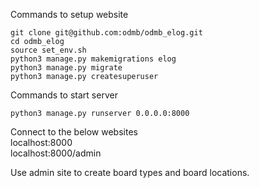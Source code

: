 Commands to setup website
```
git clone git@github.com:odmb/odmb_elog.git
cd odmb_elog
source set_env.sh
python3 manage.py makemigrations elog
python3 manage.py migrate
python3 manage.py createsuperuser
```

Commands to start server
```
python3 manage.py runserver 0.0.0.0:8000
```

Connect to the below websites  
localhost:8000  
localhost:8000/admin   

Use admin site to create board types and board locations.
